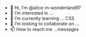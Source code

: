 - 👋 Hi, I’m @alice-in-wonderland97
- 👀 I’m interested in ...
- 🌱 I’m currently learning ... CSS
- 💞️ I’m looking to collaborate on ...
- 📫 How to reach me ...messages

<!---
alice-in-wonderland97/alice-in-wonderland97 is a ✨ special ✨ repository because its `README.md` (this file) appears on your GitHub profile.
You can click the Preview link to take a look at your changes.
--->
